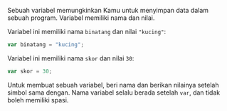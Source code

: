 Sebuah variabel memungkinkan Kamu untuk menyimpan data dalam sebuah program. Variabel memiliki nama dan nilai.

Variabel ini memiliki nama `binatang` dan nilai `"kucing"`:

```javascript
var binatang = "kucing";
```

Variabel ini memiliki nama `skor` dan nilai `30`:

```javascript
var skor = 30;
```

Untuk membuat sebuah variabel, beri nama dan berikan nilainya setelah simbol sama dengan. Nama variabel selalu berada setelah `var`, dan tidak boleh memiliki spasi.
